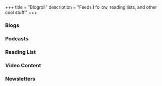 +++
title = "Blogroll"
description = "Feeds I follow, reading lists, and other cool stuff."
+++

### Blogs
### Podcasts
### Reading List
### Video Content
### Newsletters
